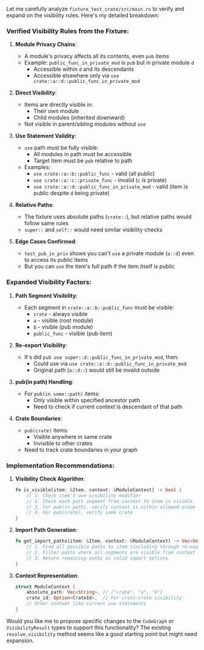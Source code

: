 Let me carefully analyze `fixture_test_crate/src/main.rs` to verify and expand on the visibility rules. Here's my detailed breakdown:

### Verified Visibility Rules from the Fixture:

1. **Module Privacy Chains**:
   - A module's privacy affects all its contents, even `pub` items
   - Example: `public_func_in_private_mod` is `pub` but in private module `d`
     - Accessible within `d` and its descendants
     - Accessible elsewhere only via `use crate::a::d::public_func_in_private_mod`

2. **Direct Visibility**:
   - Items are directly visible in:
     - Their own module
     - Child modules (inherited downward)
   - Not visible in parent/sibling modules without `use`

3. **Use Statement Validity**:
   - `use` path must be fully visible:
     - All modules in path must be accessible
     - Target item must be `pub` relative to path
   - Examples:
     - `use crate::a::b::public_func` - valid (all public)
     - `use crate::a::c::private_func` - invalid (`c` is private)
     - `use crate::a::d::public_func_in_private_mod` - valid (item is public despite `d` being private)

4. **Relative Paths**:
   - The fixture uses absolute paths (`crate::`), but relative paths would follow same rules
   - `super::` and `self::` would need similar visibility checks

5. **Edge Cases Confirmed**:
   - `test_pub_in_priv` shows you can't `use` a private module (`a::d`) even to access its public items
   - But you can `use` the item's full path if the item itself is public

### Expanded Visibility Factors:

1. **Path Segment Visibility**:
   - Each segment in `crate::a::b::public_func` must be visible:
     - `crate` - always visible
     - `a` - visible (root module)
     - `b` - visible (pub module)
     - `public_func` - visible (pub item)

2. **Re-export Visibility**:
   - If `b` did `pub use super::d::public_func_in_private_mod`, then:
     - Could use via `use crate::a::b::public_func_in_private_mod`
     - Original path (`a::d::`) would still be invalid outside

3. **pub(in path) Handling**:
   - For `pub(in some::path)` items:
     - Only visible within specified ancestor path
     - Need to check if current context is descendant of that path

4. **Crate Boundaries**:
   - `pub(crate)` items:
     - Visible anywhere in same crate
     - Invisible to other crates
   - Need to track crate boundaries in your graph

### Implementation Recommendations:

1. **Visibility Check Algorithm**:
   ```rust
   fn is_visible(item: &Item, context: &ModuleContext) -> bool {
       // 1. Check item's own visibility modifier
       // 2. Check each path segment from context to item is visible
       // 3. For pub(in path), verify context is within allowed scope
       // 4. For pub(crate), verify same crate
   }
   ```

2. **Import Path Generation**:
   ```rust
   fn get_import_paths(item: &Item, context: &ModuleContext) -> Vec<Vec<String>> {
       // 1. Find all possible paths to item (including through re-exports)
       // 2. Filter paths where all segments are visible from context
       // 3. Return remaining paths as valid import options
   }
   ```

3. **Context Representation**:
   ```rust
   struct ModuleContext {
       absolute_path: Vec<String>, // ["crate", "a", "b"]
       crate_id: Option<CrateId>,  // For cross-crate visibility
       // Other context like current use statements
   }
   ```

Would you like me to propose specific changes to the `CodeGraph` or `VisibilityResult` types to support this functionality? The existing `resolve_visibility` method seems like a good starting point but might need expansion.
